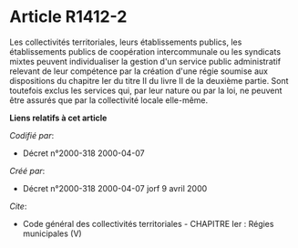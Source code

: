 # Article R1412-2

Les collectivités territoriales, leurs établissements publics, les établissements publics de coopération intercommunale ou
les syndicats mixtes peuvent individualiser la gestion d'un service public administratif relevant de leur compétence par la
création d'une régie soumise aux dispositions du chapitre Ier du titre II du livre II de la deuxième partie. Sont toutefois
exclus les services qui, par leur nature ou par la loi, ne peuvent être assurés que par la collectivité locale elle-même.

**Liens relatifs à cet article**

_Codifié par_:

  - Décret n°2000-318 2000-04-07

_Créé par_:

  - Décret n°2000-318 2000-04-07 jorf 9 avril 2000

_Cite_:

  - Code général des collectivités territoriales -  CHAPITRE Ier : Régies municipales (V)
